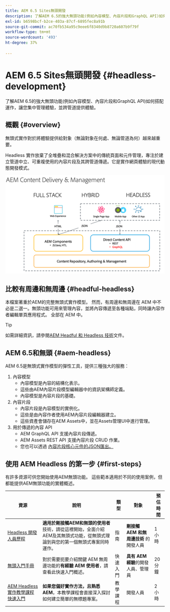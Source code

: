 ```yaml
---
title: AEM 6.5 Sites無頭開發
description: 了解AEM 6.5的強大無頭功能(例如內容模型、內容片段和GraphQL API)如何搭配運作，讓您集中管理體驗，並跨管道提供體驗。
exl-id: b6598bcf-b2ce-403a-87cf-6895fec8a91b
source-git-commit: ac70fb534a95c9eee6f8340d9b8720a607b9f79f
workflow-type: tm+mt
source-wordcount: '493'
ht-degree: 37%

---
```


# AEM 6.5 Sites無頭開發 {#headless-development}

了解AEM 6.5的強大無頭功能(例如內容模型、內容片段和GraphQL API)如何搭配運作，讓您集中管理體驗，並跨管道提供體驗。

## 概觀 {#overview}

無頭式實作對於將體驗提供給對象（無論對象在何處、無論管道為何）越來越重要。

Headless 實作放棄了全堆疊和混合解決方案中的傳統頁面和元件管理，專注於建立管道中立、可重複使用的內容片段及其跨管道傳遞。它是實作網頁體驗的現代動態開發模式。

![AEM 實作模型](/help/sites-developing/headless/getting-started/assets/aem-implementation-models.png)

## 比較有周邊和無周邊 {#headful-headless}

本檔案著重於AEM的完整無頭式實作模型。 然而，有周邊和無周邊在 AEM 中不必是二選一。無頭功能可用來管理內容，並將內容傳遞至各種端點，同時讓內容作者編輯單頁應用程式。 全部在 AEM 中。

>[!TIP]
>
>如需詳細資訊，請參閱[AEM Headful 和 Headless 技術](/help/sites-developing/headful-headless.md)文件。

## AEM 6.5和無頭 {#aem-headless}

AEM 6.5是無頭式實作模型的彈性工具，提供三種強大的服務：

1. 內容模型
   * 內容模型是內容的結構化表示。
   * 這些由AEM內容片段模型編輯器中的資訊架構師定義。
   * 內容模型是內容片段的基礎。
1. 內容片段
   * 內容片段是內容模型的實例化。
   * 這些是由內容作者使用AEM內容片段編輯器建立。
   * 這些資產會儲存在AEM Assets中，並在Assets管理UI中進行管理。
1. 用於傳遞的內容 API
   * AEM GraphQL API 支援內容片段傳遞。
   * AEM Assets REST API 支援內容片段 CRUD 作業。
   * 您也可以透過 [內容片段核心元件的JSON匯出。](https://experienceleague.adobe.com/docs/experience-manager-core-components/using/components/content-fragment-component.html)

## 使用 AEM Headless 的第一步 {#first-steps}

有許多資源可供您開始使用AEM無頭功能。 這些範本適用於不同的使用案例，但都能提供AEM無頭功能的實體概述。

| 資源 | 說明 | 類型 | 對象 | 預估時間 |
|---|---|---|---|---|
| [Headless 開發人員歷程](/help/journey-headless/developer/overview.md) | **適用於剛接觸AEM和無頭的使用者** 技術，請從這裡開始，全面介紹AEM及其無頭式功能，從無頭式理論到與您的第一個無頭式專案同時運作。 | 指南 | **剛接觸 AEM 和無周邊技術** 的開發人員 | 1 小時 |
| [無頭入門手冊](/help/sites-developing/headless/getting-started/introduction.md) | 對於需要扼要介紹關鍵 AEM 無周邊功能的&#x200B;**有經驗 AEM 使用者**，請查看此快速入門概述。 | 快速入門 | **具有 AEM 經驗**&#x200B;的開發人員、管理員 | 20 分鐘 |
| [AEM Headless實作教學課程快速入門](https://experienceleague.adobe.com/docs/experience-manager-learn/getting-started-with-aem-headless/graphql/multi-step/overview.html) | **如果您偏好實作方法，且熟悉AEM**，本教學課程會直接深入探討如何建立簡單的無標題專案。 | 教學課程 | 開發人員 | 2 小時 |
